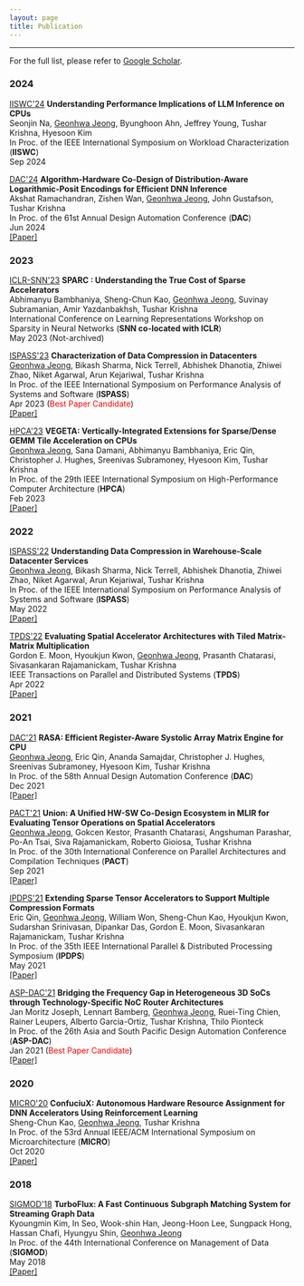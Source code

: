 ```yaml
---
layout: page
title: Publication
---
```

-------------------------------------------------------
For the full list, please refer to [Google Scholar](https://scholar.google.com/citations?user=pdjfuqwAAAAJ&hl=en).

### 2024
<a class="badge-base badge-iiswc" href="https://iiswc.org/iiswc2024/" target="_blank">IISWC'24</a> **Understanding Performance Implications of LLM Inference on CPUs**  
Seonjin Na, <ins>Geonhwa Jeong</ins>, Byunghoon Ahn, Jeffrey Young, Tushar Krishna, Hyesoon Kim  
In Proc. of the IEEE International Symposium on Workload Characterization (**IISWC**)   
Sep 2024    

<a class="badge-base badge-dac" href="https://www.dac.com/" target="_blank">DAC'24</a> **Algorithm-Hardware Co-Design of Distribution-Aware Logarithmic-Posit Encodings for Efficient DNN Inference**  
Akshat Ramachandran, Zishen Wan, <ins>Geonhwa Jeong</ins>, John Gustafson, Tushar Krishna  
In Proc. of the 61st Annual Design Automation Conference (**DAC**)   
Jun 2024  
[[Paper]](https://arxiv.org/abs/2403.05465)


### 2023 

<a class="badge-base badge-iclr" href="https://www.sparseneural.net/home" target="_blank">ICLR-SNN'23</a> **SPARC : Understanding the True Cost of Sparse Accelerators**  
Abhimanyu Bambhaniya, Sheng-Chun Kao, <ins>Geonhwa Jeong</ins>, Suvinay Subramanian, Amir Yazdanbakhsh, Tushar Krishna  
International Conference on Learning Representations Workshop on Sparsity in Neural Networks (**SNN co-located with ICLR**)   
May 2023 (Not-archived)

<a class="badge-base badge-ispass" href="https://ispass.org/ispass2023/" target="_blank">ISPASS'23</a> **Characterization of Data Compression in Datacenters**  
<ins>Geonhwa Jeong</ins>, Bikash Sharma, Nick Terrell, Abhishek Dhanotia, Zhiwei Zhao, Niket Agarwal, Arun Kejariwal, Tushar Krishna  
In Proc. of the IEEE International Symposium on Performance Analysis of Systems and Software (**ISPASS**)   
Apr 2023 (<span style="color:red">Best Paper Candidate</span>)  
[[Paper]](https://ieeexplore.ieee.org/document/10158161)

<a class="badge-base badge-hpca" href="https://hpca-conf.org/2023/" target="_blank">HPCA'23</a> **VEGETA: Vertically-Integrated Extensions for Sparse/Dense GEMM Tile Acceleration on CPUs**  
<ins>Geonhwa Jeong</ins>, Sana Damani, Abhimanyu Bambhaniya, Eric Qin, Christopher J. Hughes, Sreenivas Subramoney, Hyesoon Kim, Tushar Krishna  
In Proc. of the 29th IEEE International Symposium on High-Performance Computer Architecture (**HPCA**)  
Feb 2023  
[[Paper]](https://ieeexplore.ieee.org/document/10071058)

### 2022

<a class="badge-base badge-ispass" href="https://ispass.org/ispass2022/" target="_blank">ISPASS'22</a> **Understanding Data Compression in Warehouse-Scale Datacenter Services**  
<ins>Geonhwa Jeong</ins>, Bikash Sharma, Nick Terrell, Abhishek Dhanotia, Zhiwei Zhao, Niket Agarwal, Arun Kejariwal, Tushar Krishna  
In Proc. of the IEEE International Symposium on Performance Analysis of Systems and Software (**ISPASS**)   
May 2022  
[[Paper]](https://ieeexplore.ieee.org/document/9804641/)

<a class="badge-base badge-tpds" href="https://www.computer.org/csdl/journal/td" target="_blank">TPDS'22</a> **Evaluating Spatial Accelerator Architectures with Tiled Matrix-Matrix Multiplication**  
Gordon E. Moon, Hyoukjun Kwon, <ins>Geonhwa Jeong</ins>, Prasanth Chatarasi, Sivasankaran Rajamanickam, Tushar Krishna  
IEEE Transactions on Parallel and Distributed Systems (**TPDS**)      
Apr 2022   
[[Paper]](https://ieeexplore.ieee.org/document/9511786)

### 2021

<a class="badge-base badge-dac" href="https://www.dac.com/" target="_blank">DAC'21</a> **RASA: Efficient Register-Aware Systolic Array Matrix Engine for CPU**  
<ins>Geonhwa Jeong</ins>, Eric Qin, Ananda Samajdar, Christopher J. Hughes, Sreenivas Subramoney, Hyesoon Kim, Tushar Krishna  
In Proc. of the 58th Annual Design Automation Conference (**DAC**)   
Dec 2021  
[[Paper]](https://ieeexplore.ieee.org/document/9586257)

<a class="badge-base badge-pact" href="http://pact21.snu.ac.kr/" target="_blank">PACT'21</a> **Union: A Unified HW-SW Co-Design Ecosystem in MLIR for Evaluating Tensor Operations on Spatial Accelerators**  
<ins>Geonhwa Jeong</ins>, Gokcen Kestor, Prasanth Chatarasi, Angshuman Parashar, Po-An Tsai, Siva Rajamanickam, Roberto Gioiosa, Tushar Krishna  
In Proc. of the 30th International Conference on Parallel Architectures and Compilation Techniques (**PACT**)   
Sep 2021  
[[Paper]](https://ieeexplore.ieee.org/document/9563040)

<a class="badge-base badge-ipdps" href="https://www.ipdps.org/" target="_blank">IPDPS'21</a> **Extending Sparse Tensor Accelerators to Support Multiple Compression Formats**  
Eric Qin, <ins>Geonhwa Jeong</ins>, William Won, Sheng-Chun Kao, Hyoukjun Kwon, Sudarshan Srinivasan, Dipankar Das, Gordon E. Moon, Sivasankaran Rajamanickam, Tushar Krishna  
In Proc. of the 35th IEEE International Parallel & Distributed Processing Symposium (**IPDPS**)   
May 2021  
[[Paper]](https://arxiv.org/pdf/2103.10452.pdf)

<a class="badge-base badge-aspdac" href="http://www.aspdac.com/aspdac2021/" target="_blank">ASP-DAC'21</a> **Bridging the Frequency Gap in Heterogeneous 3D SoCs through Technology-Specific NoC Router Architectures**  
Jan Moritz Joseph, Lennart Bamberg, <ins>Geonhwa Jeong</ins>, Ruei-Ting Chien, Rainer Leupers, Alberto Garcia-Ortiz, Tushar Krishna, Thilo Pionteck  
In Proc. of the 26th Asia and South Pacific Design Automation Conference (**ASP-DAC**)   
Jan 2021 (<span style="color:red">Best Paper Candidate</span>)  
[[Paper]](https://dl.acm.org/doi/10.1145/3394885.3431421)

### 2020

<a class="badge-base badge-micro" href="http://www.microarch.org/micro53" target="_blank">MICRO'20</a> **ConfuciuX: Autonomous Hardware Resource Assignment for DNN Accelerators Using Reinforcement Learning**  
Sheng-Chun Kao, <ins>Geonhwa Jeong</ins>, Tushar Krishna  
In Proc. of the 53rd Annual IEEE/ACM International Symposium on Microarchitecture (**MICRO**)  
Oct 2020  
[[Paper]](https://ieeexplore.ieee.org/document/9251929)

### 2018 

<a class="badge-base badge-sigmod" href="https://sigmod2018.org/" target="_blank">SIGMOD'18</a> **TurboFlux: A Fast Continuous Subgraph Matching System for Streaming Graph Data**  
Kyoungmin Kim, In Seo, Wook-shin Han, Jeong-Hoon Lee, Sungpack Hong, Hassan Chafi, Hyungyu Shin, <ins>Geonhwa Jeong</ins>  
In Proc. of the 44th International Conference on Management of Data (**SIGMOD**)  
May 2018  
[[Paper]](https://dl.acm.org/doi/10.1145/3183713.3196917)
